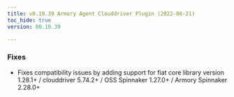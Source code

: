 ```yaml
---
title: v0.10.39 Armory Agent Clouddriver Plugin (2022-06-21)
toc_hide: true
version: 00.10.39

---
```


### Fixes
- Fixes compatibility issues by adding support for fiat core library version 1.28.1+ / clouddriver 5.74.2+ / OSS Spinnaker 1.27.0+ / Armory Spinnaker 2.28.0+
